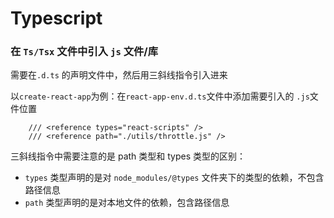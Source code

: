 # Typescript


### 在 `Ts/Tsx` 文件中引入 `js` 文件/库

需要在`.d.ts` 的声明文件中，然后用三斜线指令引入进来

以`create-react-app`为例：在`react-app-env.d.ts`文件中添加需要引入的 `.js`文件位置

```
    /// <reference types="react-scripts" />
    /// <reference path="./utils/throttle.js" />
```

三斜线指令中需要注意的是 path 类型和 types 类型的区别：
* `types` 类型声明的是对 `node_modules/@types` 文件夹下的类型的依赖，不包含路径信息
* `path` 类型声明的是对本地文件的依赖，包含路径信息
